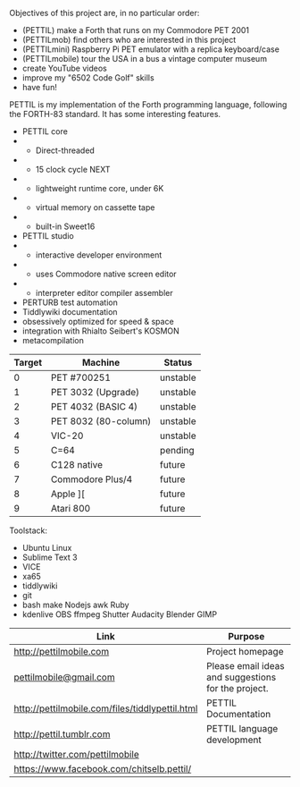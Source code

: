 Objectives of this project are, in no particular order:

* (PETTIL)          make a Forth that runs on my Commodore PET 2001
* (PETTILmob)       find others who are interested in this project
* (PETTILmini)      Raspberry Pi PET emulator with a replica keyboard/case
* (PETTILmobile)    tour the USA in a bus a vintage computer museum
* create YouTube videos
* improve my "6502 Code Golf" skills
* have fun!

PETTIL is my implementation of the Forth programming language, following the FORTH-83 standard.  It has some interesting features.

* PETTIL core
* * Direct-threaded
* * 15 clock cycle NEXT
* * lightweight runtime core, under 6K
* * virtual memory on cassette tape
* * built-in Sweet16
* PETTIL studio
* * interactive developer environment
* * uses Commodore native screen editor
* * interpreter editor compiler assembler
* PERTURB test automation
* Tiddlywiki documentation
* obsessively optimized for speed & space
* integration with Rhialto Seibert's KOSMON
* metacompilation

Target | Machine | Status
------------ | ------------- | ------------
0 | PET #700251 | unstable
1 | PET 3032 (Upgrade) | unstable
2 | PET 4032 (BASIC 4) | unstable
3 | PET 8032 (80-column) | unstable
4 | VIC-20 | unstable
5 | C=64 | pending
6 | C128 native | future
7 | Commodore Plus/4 | future
8 | Apple ][ | future
9 | Atari 800 | future

Toolstack:
* Ubuntu Linux
* Sublime Text 3
* VICE
* xa65
* tiddlywiki
* git
* bash make Nodejs awk Ruby
* kdenlive OBS ffmpeg Shutter Audacity Blender GIMP

Link | Purpose
------------ | -------------
http://pettilmobile.com | Project homepage
pettilmobile@gmail.com | Please email ideas and suggestions for the project.
http://pettilmobile.com/files/tiddlypettil.html | PETTIL Documentation
http://pettil.tumblr.com | PETTIL language development
http://twitter.com/pettilmobile |
https://www.facebook.com/chitselb.pettil/ |

